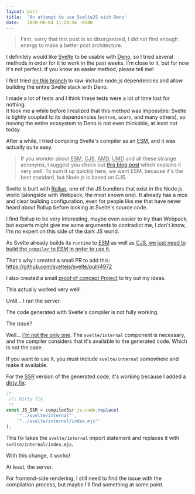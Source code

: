 ```yaml
---
layout: post
title:  'An attempt to use SvelteJS with Deno'
date:   2020-06-04 11:20:56 -0500
---
```


> First, sorry that this post is so disorganized, I did not find enough energy to make a better post architecture.

I definitely would like [Svelte](https://svelte.dev/) to be usable with [Deno](https://deno.land/), so I tried several methods in order for it to work in the past weeks. I'm close to it, but for now it's not perfect. If you know an easier method, please tell me!

I first tried [on this branch](https://github.com/Pierstoval/svelte/commits/deno) to raw-include node.js dependencies and allow building the entire Svelte stack with Deno.

I made a lot of tests and I think these tests were a lot of time lost for nothing.<br>
It took me a while before I realized that this method was impossible: Svelte is tightly coupled to its dependencies (`estree`, `acorn`, and many others), so moving the entire ecosystem to Deno is not even thinkable, at least not today.

After a while, I tried compiling Svelte's compiler as an <abbr title="ECMAScript Module">ESM</abbr>, and it was actually quite easy.

> If you wonder about <abbr title="ECMAScript Module">ESM</abbr>, <abbr title="CommonJS">CJS</abbr>, <abbr title="Asynchronous Module Definition">AMD</abbr>, <abbr title="Universal Module Definition">UMD</abbr> and all these strange acronyms, I suggest you check out [this blog post](https://irian.to/blogs/what-are-cjs-amd-umd-and-esm-in-javascript/) which explains it very well.
> To sum it up quickly here, we want ESM, because it's the best standard, but Node.js is based on CJS.

Svelte is built with [Rollup](https://rollupjs.org), one of the JS bundlers that exist in the Node.js world (alongside with Webpack, the most known one). It already has a nice and clear building configuration, even for people like me that have never heard about Rollup before looking at Svelte's source code.

I find Rollup to be very interesting, maybe even easier to try than Webpack, but experts might give me some arguments to contradict me, I don't know, I'm no expert on this side of the dark JS world.

As Svelte already builds its `runtime` to <abbr title="ECMAScript Module">ESM</abbr> as well as <abbr title="Common JS">CJS</cabbr>, we just need to build the `compiler` to <abbr title="ECMAScript Module">ESM</abbr> in order to use it.

That's why I created a small PR to add this: https://github.com/sveltejs/svelte/pull/4972

I also created a small [proof of concept Project](https://github.com/Pierstoval/svelte_esm) to try out my ideas.

This actually worked very well!

Until... I ran the server.

The code generated with Svelte's compiler is not fully working.

The issue?

Well... [I'm not the only one](https://github.com/sveltejs/svelte/issues/4806). The `svelte/internal` component is necessary, and the compiler considers that it's available to the generated code. Which is not the case.

If you want to use it, you must include `svelte/internal` somewhere and make it available.

For the <abbr title="Server-side rendering">SSR</abbr> version of the generated code, it's working because I added a [dirty fix](https://github.com/Pierstoval/svelte_esm/blob/master/compile.ts#L36-L39):

```js
/*
 /!\ Dirty fix
 */
const JS_SSR = compiledSsr.js.code.replace(
	'"../svelte/internal"',
	'"../svelte/internal/index.mjs"'
);
```

This fix takes the `svelte/internal` import statement and replaces it with `svelte/internal/index.mjs`.

With this change, it works!

At least, the server.

For frontend-side rendering, I still need to find the issue with the compilation process, but maybe I'll find something at some point.
